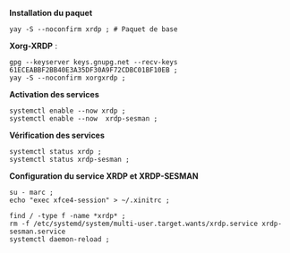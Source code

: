 **Installation du paquet**
```
yay -S --noconfirm xrdp ; # Paquet de base
```

**Xorg-XRDP** :
```
gpg --keyserver keys.gnupg.net --recv-keys 61ECEABBF2BB40E3A35DF30A9F72CDBC01BF10EB ;
yay -S --noconfirm xorgxrdp ;
```

**Activation des services**
```
systemctl enable --now xrdp ;
systemctl enable --now  xrdp-sesman ;
```

**Vérification des services**
```
systemctl status xrdp ;
systemctl status xrdp-sesman ;
```

**Configuration du service XRDP et XRDP-SESMAN**
```
su - marc ;
echo "exec xfce4-session" > ~/.xinitrc ;
```

```
find / -type f -name *xrdp* ;
rm -f /etc/systemd/system/multi-user.target.wants/xrdp.service xrdp-sesman.service
systemctl daemon-reload ;
```
